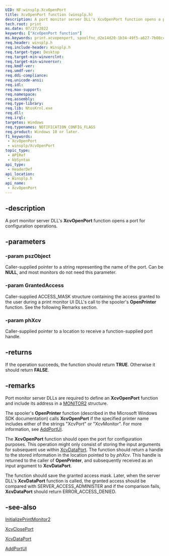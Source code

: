 ```yaml
---
UID: NF:winsplp.XcvOpenPort
title: XcvOpenPort function (winsplp.h)
description: A port monitor server DLL's XcvOpenPort function opens a port for configuration operations.
tech.root: print
ms.date: 07/27/2022
keywords: ["XcvOpenPort function"]
ms.keywords: print.xcvopenport, spoolfnc_d2e14d20-1b34-49f5-a627-7b08ccc79ccf.xml, winsplp/XcvOpenPort, XcvOpenPort function [Print Devices], XcvOpenPort
req.header: winsplp.h
req.include-header: Winsplp.h
req.target-type: Desktop
req.target-min-winverclnt: 
req.target-min-winversvr: 
req.kmdf-ver: 
req.umdf-ver: 
req.ddi-compliance: 
req.unicode-ansi: 
req.idl: 
req.max-support: 
req.namespace: 
req.assembly: 
req.type-library: 
req.lib: NtosKrnl.exe
req.dll: 
req.irql: 
targetos: Windows
req.typenames: NOTIFICATION_CONFIG_FLAGS
req.product: Windows 10 or later.
f1_keywords:
 - XcvOpenPort
 - winsplp/XcvOpenPort
topic_type:
 - APIRef
 - kbSyntax
api_type:
 - HeaderDef
api_location:
 - Winsplp.h
api_name:
 - XcvOpenPort
---
```


## -description

A port monitor server DLL's **XcvOpenPort** function opens a port for configuration operations.

## -parameters

### -param pszObject

Caller-supplied pointer to a string representing the name of the port. Can be **NULL**, and most monitors do not need this parameter.

### -param GrantedAccess

Caller-supplied ACCESS_MASK structure containing the access granted to the user during a print monitor UI DLL's call to the spooler's **OpenPrinter** function. See the following Remarks section.

### -param phXcv

Caller-supplied pointer to a location to receive a function-supplied port handle.

## -returns

If the operation succeeds, the function should return **TRUE**. Otherwise it should return **FALSE**.

## -remarks

Port monitor server DLLs are required to define an **XcvOpenPort** function and include its address in a [MONITOR2](..\winsplp\ns-winsplp-_monitor2.md) structure.

The spooler's **OpenPrinter** function (described in the Microsoft Windows SDK documentation) calls **XcvOpenPort** if the specified printer name includes either of the strings "XcvPort" or "XcvMonitor". For more information, see [AddPortUI](..\winsplp\nf-winsplp-addportui.md).

The **XcvOpenPort** function should open the port for configuration purposes. This operation might only consist of storing the input arguments for subsequent use within [XcvDataPort](..\winsplp\nf-winsplp-xcvdataport.md). The function should return a handle to the stored information in the location pointed to by *phXcv*. This handle is returned to the caller of **OpenPrinter**, and subsequently received as an input argument to **XcvDataPort**.

The function should save the granted access mask. Later, when the server DLL's **XcvDataPort** function is called, the granted access should be compared with SERVER_ACCESS_ADMINISTER and if the comparison fails, **XcvDataPort** should return ERROR_ACCESS_DENIED.

## -see-also

[InitializePrintMonitor2](..\winsplp\nf-winsplp-initializeprintmonitor2.md)

[XcvClosePort](..\winsplp\nf-winsplp-xcvcloseport.md)

[XcvDataPort](..\winsplp\nf-winsplp-xcvdataport.md)

[AddPortUI](..\winsplp\nf-winsplp-addportui.md)
